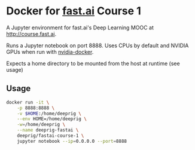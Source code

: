 # Docker for [fast.ai](http://course.fast.ai) Course 1
A Jupyter environment for fast.ai's Deep Learning MOOC at http://course.fast.ai.

Runs a Jupyter notebook on port 8888. Uses CPUs by default and NVIDIA GPUs when run with [nvidia-docker](https://github.com/NVIDIA/nvidia-docker).

Expects a home directory to be mounted from the host at runtime (see usage)

## Usage
```bash
docker run -it \
    -p 8888:8888 \
    -v $HOME:/home/deeprig \
    --env HOME=/home/deeprig \
    -w=/home/deeprig \
    --name deeprig-fastai \
    deeprig/fastai-course-1 \
    jupyter notebook --ip=0.0.0.0 --port=8888
```
